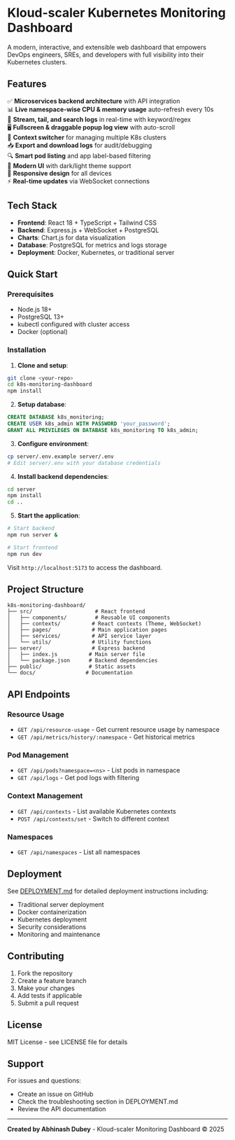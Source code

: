 # Kloud-scaler Kubernetes Monitoring Dashboard

A modern, interactive, and extensible web dashboard that empowers DevOps engineers, SREs, and developers with full visibility into their Kubernetes clusters.

## Features

✅ **Microservices backend architecture** with API integration  
📊 **Live namespace-wise CPU & memory usage** auto-refresh every 10s  
📝 **Stream, tail, and search logs** in real-time with keyword/regex  
🖥 **Fullscreen & draggable popup log view** with auto-scroll  
🔄 **Context switcher** for managing multiple K8s clusters  
📥 **Export and download logs** for audit/debugging  
🔍 **Smart pod listing** and app label-based filtering  
🎨 **Modern UI** with dark/light theme support  
📱 **Responsive design** for all devices  
⚡ **Real-time updates** via WebSocket connections  

## Tech Stack

- **Frontend**: React 18 + TypeScript + Tailwind CSS
- **Backend**: Express.js + WebSocket + PostgreSQL
- **Charts**: Chart.js for data visualization
- **Database**: PostgreSQL for metrics and logs storage
- **Deployment**: Docker, Kubernetes, or traditional server

## Quick Start

### Prerequisites

- Node.js 18+
- PostgreSQL 13+
- kubectl configured with cluster access
- Docker (optional)

### Installation

1. **Clone and setup**:
```bash
git clone <your-repo>
cd k8s-monitoring-dashboard
npm install
```

2. **Setup database**:
```sql
CREATE DATABASE k8s_monitoring;
CREATE USER k8s_admin WITH PASSWORD 'your_password';
GRANT ALL PRIVILEGES ON DATABASE k8s_monitoring TO k8s_admin;
```

3. **Configure environment**:
```bash
cp server/.env.example server/.env
# Edit server/.env with your database credentials
```

4. **Install backend dependencies**:
```bash
cd server
npm install
cd ..
```

5. **Start the application**:
```bash
# Start backend
npm run server &

# Start frontend
npm run dev
```

Visit `http://localhost:5173` to access the dashboard.

## Project Structure

```
k8s-monitoring-dashboard/
├── src/                    # React frontend
│   ├── components/         # Reusable UI components
│   ├── contexts/          # React contexts (Theme, WebSocket)
│   ├── pages/             # Main application pages
│   ├── services/          # API service layer
│   └── utils/             # Utility functions
├── server/                # Express backend
│   ├── index.js          # Main server file
│   └── package.json      # Backend dependencies
├── public/               # Static assets
└── docs/                # Documentation
```

## API Endpoints

### Resource Usage
- `GET /api/resource-usage` - Get current resource usage by namespace
- `GET /api/metrics/history/:namespace` - Get historical metrics

### Pod Management
- `GET /api/pods?namespace=<ns>` - List pods in namespace
- `GET /api/logs` - Get pod logs with filtering

### Context Management
- `GET /api/contexts` - List available Kubernetes contexts
- `POST /api/contexts/set` - Switch to different context

### Namespaces
- `GET /api/namespaces` - List all namespaces

## Deployment

See [DEPLOYMENT.md](./DEPLOYMENT.md) for detailed deployment instructions including:
- Traditional server deployment
- Docker containerization
- Kubernetes deployment
- Security considerations
- Monitoring and maintenance

## Contributing

1. Fork the repository
2. Create a feature branch
3. Make your changes
4. Add tests if applicable
5. Submit a pull request

## License

MIT License - see LICENSE file for details

## Support

For issues and questions:
- Create an issue on GitHub
- Check the troubleshooting section in DEPLOYMENT.md
- Review the API documentation

---

**Created by Abhinash Dubey** - Kloud-scaler Monitoring Dashboard © 2025